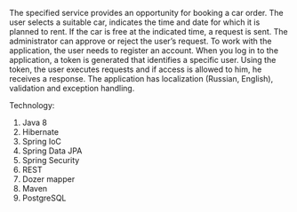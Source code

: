 The specified service provides an opportunity for booking a car order.
The user selects a suitable car, indicates the time and date for which it is planned to rent. If the car is free at the indicated time, a request is sent. The administrator can approve or reject the user’s request.
To work with the application, the user needs to register an account. When you log in to the application, a token is generated that identifies a specific user. Using the token, the user executes requests and if access is allowed to him, he receives a response.
The application has localization (Russian, English), validation and exception handling.

Technology:

1. Java 8
2. Hibernate
3. Spring IoC
4. Spring Data JPA
5. Spring Security
6. REST
7. Dozer mapper
8. Maven
9. PostgreSQL
